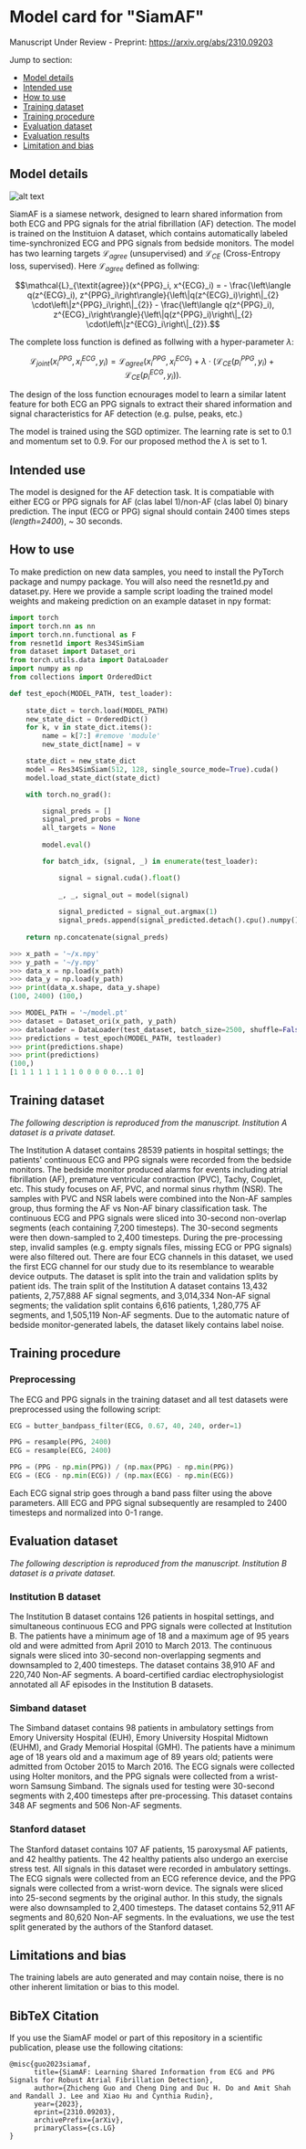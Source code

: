 # Model card for "SiamAF"

Manuscript Under Review - Preprint: https://arxiv.org/abs/2310.09203

Jump to section:

- [Model details](#model-details)
- [Intended use](#intended-use)
- [How to use](#how-to-use)
- [Training dataset](#training-dataset)
- [Training procedure](#training-procedure)
- [Evaluation dataset](#evaluation-dataset)
- [Evaluation results](#evaluation-results)
- [Limitation and bias](#limitations-and-bias)


## Model details

![alt text](https://github.com/chengstark/SiamAF/blob/870a1e763aa7f84ae76db0b57e79672fb6b5fadf/ppgecgjoinarch.png)

SiamAF is a siamese network, designed to learn shared information from both ECG and PPG signals for the  atrial fibrillation (AF) detection. The model is trained on the Instituion A dataset, which contains automatically labeled time-synchronized ECG and PPG signals from bedside monitors. The model has two learning targets $\mathcal{L}_ {\textit{agree}}$ (unsupervised) and $\mathcal{L}_ {CE}$ (Cross-Entropy loss, supervised). Here $\mathcal{L}_ {\textit{agree}}$ defined as follwing:

$$\mathcal{L}_{\textit{agree}}(x^{PPG}_i, x^{ECG}_i) =  - \frac{\left\langle q(z^{ECG}_i), z^{PPG}_i\right\rangle}{\left\|q(z^{ECG}_i)\right\|_{2} \cdot\left\|z^{PPG}_i\right\|_{2}} - \frac{\left\langle q(z^{PPG}_i), z^{ECG}_i\right\rangle}{\left\|q(z^{PPG}_i)\right\|_{2} \cdot\left\|z^{ECG}_i\right\|_{2}}.$$

The complete loss function is defined as follwing with a hyper-parameter $\lambda$:

$$\mathcal{L}_{\textit{joint}}(x^{PPG}_i, x^{ECG}_i, y_i) = \mathcal{L}_{\textit{agree}}(x^{PPG}_i, x^{ECG}_i)
            + \lambda \cdot (\mathcal{L}_{CE}(p^{PPG}_i, y_i)+\mathcal{L}_{CE} (p^{ECG}_i, y_i)).$$

The design of the loss function ecnourages model to learn a similar latent feature for both ECG an PPG signals to extract their shared information and signal characteristics for AF detection (e.g. pulse, peaks, etc.) 

The model is trained using the SGD optimizer. The learning rate is set to 0.1 and momentum set to 0.9. For our proposed method the $\lambda$ is set to 1.

## Intended use

The model is designed for the AF detection task. It is compatiable with either ECG or PPG signals for AF (clas label 1)/non-AF (clas label 0) binary prediction. The input (ECG or PPG) signal should contain 2400 times steps (_length=2400_), ~ 30 seconds.

## How to use

To make prediction on new data samples, you need to install the PyTorch package and numpy package. You will also need the resnet1d.py and dataset.py. Here we provide a sample script loading the trained model weights and makeing prediction on an example dataset in npy format:

```python
import torch
import torch.nn as nn
import torch.nn.functional as F 
from resnet1d import Res34SimSiam
from dataset import Dataset_ori
from torch.utils.data import DataLoader
import numpy as np
from collections import OrderedDict

def test_epoch(MODEL_PATH, test_loader):
    
    state_dict = torch.load(MODEL_PATH) 
    new_state_dict = OrderedDict()
    for k, v in state_dict.items():
        name = k[7:] #remove 'module'
        new_state_dict[name] = v

    state_dict = new_state_dict
    model = Res34SimSiam(512, 128, single_source_mode=True).cuda()
    model.load_state_dict(state_dict)

    with torch.no_grad():

        signal_preds = []
        signal_pred_probs = None
        all_targets = None
        
        model.eval()

        for batch_idx, (signal, _) in enumerate(test_loader):

            signal = signal.cuda().float()
            
            _, _, signal_out = model(signal)
            
            signal_predicted = signal_out.argmax(1)
            signal_preds.append(signal_predicted.detach().cpu().numpy())
            
    return np.concatenate(signal_preds)

>>> x_path = '~/x.npy'
>>> y_path = '~/y.npy'
>>> data_x = np.load(x_path)
>>> data_y = np.load(y_path)
>>> print(data_x.shape, data_y.shape)
(100, 2400) (100,)

>>> MODEL_PATH = '~/model.pt'
>>> dataset = Dataset_ori(x_path, y_path)
>>> dataloader = DataLoader(test_dataset, batch_size=2500, shuffle=False)
>>> predictions = test_epoch(MODEL_PATH, testloader)
>>> print(predictions.shape)
>>> print(predictions)
(100,)
[1 1 1 1 1 1 1 1 0 0 0 0 0...1 0]
```

## Training dataset

_The following description is reproduced from the manuscript. Institution A dataset is a private dataset._

The Institution A dataset contains 28539 patients in hospital settings; the patients' continuous ECG and PPG signals were recorded from the bedside monitors. The bedside monitor produced alarms for events including atrial fibrillation (AF), premature ventricular contraction (PVC), Tachy, Couplet, etc. This study focuses on AF, PVC, and normal sinus rhythm (NSR). The samples with PVC and NSR labels were combined into the Non-AF samples group, thus forming the AF vs Non-AF binary classification task. The continuous ECG and PPG signals were sliced into 30-second non-overlap segments (each containing 7,200 timesteps). The 30-second segments were then down-sampled to 2,400 timesteps. During the pre-processing step, invalid samples (e.g. empty signals files, missing ECG or PPG signals) were also filtered out. There are four ECG channels in this dataset, we used the first ECG channel for our study due to its resemblance to wearable device outputs. The dataset is split into the train and validation splits by patient ids. The train split of the Institution A dataset contains 13,432 patients, 2,757,888 AF signal segments, and 3,014,334 Non-AF signal segments; the validation split contains 6,616 patients, 1,280,775 AF segments, and 1,505,119 Non-AF segments. Due to the automatic nature of bedside monitor-generated labels, the dataset likely contains label noise.

## Training procedure

### Preprocessing

The ECG and PPG signals in the training dataset and all test datasets were preprocessed using the following script:

```python
ECG = butter_bandpass_filter(ECG, 0.67, 40, 240, order=1)

PPG = resample(PPG, 2400)
ECG = resample(ECG, 2400)

PPG = (PPG - np.min(PPG)) / (np.max(PPG) - np.min(PPG))
ECG = (ECG - np.min(ECG)) / (np.max(ECG) - np.min(ECG))
```

Each ECG signal strip goes through a band pass filter using the above parameters. Alll ECG and PPG signal subsequently are resampled to 2400 timesteps and normalized into 0-1 range.


## Evaluation dataset

_The following description is reproduced from the manuscript. Institution B dataset is a private dataset._

### Institution B dataset

The Institution B dataset contains 126 patients in hospital settings, and simultaneous continuous ECG and PPG signals were collected at Institution B. The patients have a minimum age of 18 and a maximum age of 95 years old and were admitted from April 2010 to March 2013. The continuous signals were sliced into 30-second non-overlapping segments and downsampled to 2,400 timesteps. The dataset contains 38,910 AF and 220,740 Non-AF segments. A board-certified cardiac electrophysiologist annotated all AF episodes in the Institution B datasets.

### Simband dataset

The Simband dataset contains 98 patients in ambulatory settings from Emory University Hospital (EUH), Emory University Hospital Midtown (EUHM), and Grady Memorial Hospital (GMH). The patients have a minimum age of 18 years old and a maximum age of 89 years old; patients were admitted from October 2015 to March 2016. The ECG signals were collected using Holter monitors, and the PPG signals were collected from a wrist-worn Samsung Simband. The signals used for testing were 30-second segments with 2,400 timesteps after pre-processing. This dataset contains 348 AF segments and 506 Non-AF segments.

### Stanford dataset 

The Stanford dataset contains 107 AF patients, 15 paroxysmal AF patients, and 42 healthy patients. The 42 healthy patients also undergo an exercise stress test. All signals in this dataset were recorded in ambulatory settings. The ECG signals were collected from an ECG reference device, and the PPG signals were collected from a wrist-worn device. The signals were sliced into 25-second segments by the original author. In this study, the signals were also downsampled to 2,400 timesteps. The dataset contains 52,911 AF segments and 80,620 Non-AF segments. In the evaluations, we use the test split generated by the authors of the Stanford dataset.

<!-- ## Evaluation results

This model is evalauted with both AUROC and AUPRC scores with 95% confidence interval, it achieved the following perfromance on test sets:

| Simband (ECG)  | Simband (PPG) | Institution B (ECG) | Institution B (PPG) | Stanford test split |
| ------------- | ------------- | ------------- | ------------- | ------------- |
| 0.747 [0.744 0.75]  | 0.914 [0.913 0.916]  | 0.927 [0.925 0.929] | 0.924 [0.922 0.925] | 0.877 [0.876 0.878]| -->


## Limitations and bias

The training labels are auto generated and may contain noise, there is no other inherent limitation or bias to this model.

## BibTeX Citation

If you use the SiamAF model or part of this repository in a scientific publication, please use the following citations:

```
@misc{guo2023siamaf,
      title={SiamAF: Learning Shared Information from ECG and PPG Signals for Robust Atrial Fibrillation Detection}, 
      author={Zhicheng Guo and Cheng Ding and Duc H. Do and Amit Shah and Randall J. Lee and Xiao Hu and Cynthia Rudin},
      year={2023},
      eprint={2310.09203},
      archivePrefix={arXiv},
      primaryClass={cs.LG}
}
```
